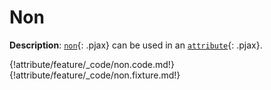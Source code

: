 # Non

__Description__: [`non`](./../non/general.md){: .pjax} can be used in an [`attribute`](./../attribute/general.md){: .pjax}.

{!attribute/feature/_code/non.code.md!}
{!attribute/feature/_code/non.fixture.md!}

<div class="end"></div>

